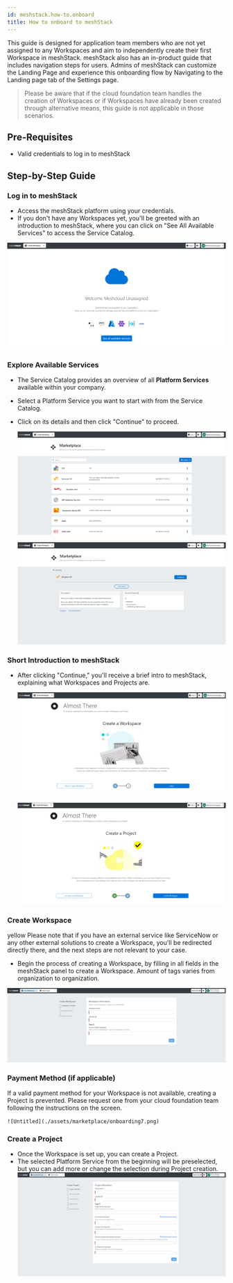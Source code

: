 ```yaml
---
id: meshstack.how-to.onboard
title: How to onboard to meshStack 
---
```

This guide is designed for application team members who are not yet assigned to any Workspaces and aim to independently create their first Workspace in meshStack. meshStack also has an in-product guide that includes navigation steps for users. Admins of meshStack can customize the Landing Page and experience this onboarding flow by Navigating to the Landing page tab of the Settings page.

> Please be aware that if the cloud foundation team handles the creation of Workspaces or if Workspaces have already been created through alternative means, this guide is not applicable in those scenarios.

## Pre-Requisites

- Valid credentials to log in to meshStack

## Step-by-Step Guide

### Log in to meshStack

- Access the meshStack platform using your credentials.
- If you don't have any Workspaces yet, you'll be greeted with an introduction to meshStack, where you can click on "See All Available Services" to access the Service Catalog.

![Untitled](./assets/marketplace/onboarding1.png)

### Explore Available Services

- The Service Catalog provides an overview of all **Platform Services** available within your company.
- Select a Platform Service you want to start with from the Service Catalog.
- Click on its details and then click "Continue" to proceed.
    
    ![Untitled](./assets/marketplace/onboarding2.png)
    
    ![Untitled](./assets/marketplace/onboarding3.png)
    

### Short Introduction to meshStack

- After clicking "Continue," you'll receive a brief intro to meshStack, explaining what Workspaces and Projects are.
    
    ![Untitled](./assets/marketplace/onboarding4.png)
    
    ![Untitled](./assets/marketplace/onboarding5.png)
    
### Create Workspace

yellow Please note that if you have an external service like ServiceNow or any other external solutions to create a Workspace, you'll be redirected directly there, and the next steps are not relevant to your case.

- Begin the process of creating a Workspace, by filling in all fields in the meshStack panel to create a Workspace. Amount of tags varies from organization to organization.

![Untitled](./assets/marketplace/onboarding6.png)

### Payment Method (if applicable)
If a valid payment method for your Workspace is not available, creating a Project is prevented. Please request one from your cloud foundation team following the instructions on the screen.
    
    ![Untitled](./assets/marketplace/onboarding7.png)
    
### Create a Project

- Once the Workspace is set up, you can create a Project.
- The selected Platform Service from the beginning will be preselected, but you can add more or change the selection during Project creation.
 ![Untitled](./assets/marketplace/onboarding8.png)